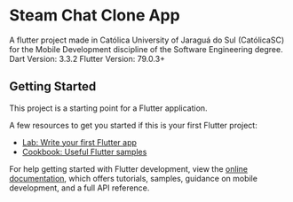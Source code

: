 # Steam Chat Clone App

A flutter project made in Católica University of Jaraguá do Sul (CatólicaSC) for the Mobile Development discipline of the Software Engineering degree.
Dart Version: 3.3.2
Flutter Version: 79.0.3+

## Getting Started

This project is a starting point for a Flutter application.

A few resources to get you started if this is your first Flutter project:

- [Lab: Write your first Flutter app](https://docs.flutter.dev/get-started/codelab)
- [Cookbook: Useful Flutter samples](https://docs.flutter.dev/cookbook)

For help getting started with Flutter development, view the
[online documentation](https://docs.flutter.dev/), which offers tutorials,
samples, guidance on mobile development, and a full API reference.
